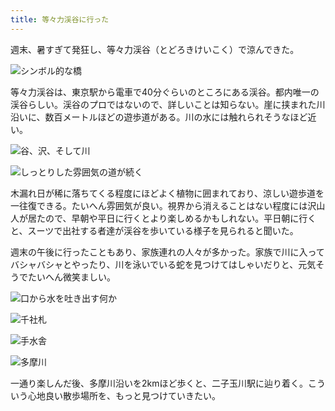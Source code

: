 ```yaml
---
title: 等々力渓谷に行った
---
```

週末、暑すぎて発狂し、等々力渓谷（とどろきけいこく）で涼んできた。

![](https://lh4.googleusercontent.com/ytTW-CGirwx2pNJv4gVCVh11hVmsr9t3trVY_D2RLnth8kR7p6cho4QzsspQ0-Ou3sVD7mAgJ7PJgVfp6FJDCKu2MH5mAWSeq1kMRuqRg9gscN6-PMDYvvP3o7ktyIKvOwp00MTfwrJGxhEYk5eIZ8ihiTxz2GIONPdBIPGEsFOZDrOVWLshplwwOtlnlQ "シンボル的な橋")

等々力渓谷は、東京駅から電車で40分ぐらいのところにある渓谷。都内唯一の渓谷らしい。渓谷のプロではないので、詳しいことは知らない。崖に挟まれた川沿いに、数百メートルほどの遊歩道がある。川の水には触れられそうなほど近い。

![](https://lh6.googleusercontent.com/2930XZNJGnsNFTg2hzre7n_cCFT8oPvO4e4YDlJ8zGT4ueKcUzBT5ExclaKvLaFizZ2ZUZ4olyAvUgbfq3BrDwZ5MY-eHtWkqRBQ8DqsbPFIioWEA8kg0ffJ2ahxyI6ovcdXP8GQ8pLif2jU6oKK3Mq-31N2_TXY0p09H_DStBGOLqkiH2b8oJbISNY5Pg "谷、沢、そして川")

![](https://lh4.googleusercontent.com/Jt_4djLJagZSkDh_lbIF8q42EAd2L40saj1OchKRDD-eqfaQGpYA5EOEoVEs9tGasWwpitWu4uccQmLJ2P4bUg4uCWXK520-Cpr8QSZ3O1rw-_HsHcxUyWlmvbtVzXw3bd4yw3ycLUbNJfqb-m5Z5u-ter8KkOkrZaInXw9pTTtkBFeHkXp5tbArmZGVsQ "しっとりした雰囲気の道が続く")

木漏れ日が稀に落ちてくる程度にほどよく植物に囲まれており、涼しい遊歩道を一往復できる。たいへん雰囲気が良い。視界から消えることはない程度には沢山人が居たので、早朝や平日に行くとより楽しめるかもしれない。平日朝に行くと、スーツで出社する者達が渓谷を歩いている様子を見られると聞いた。

週末の午後に行ったこともあり、家族連れの人々が多かった。家族で川に入ってバシャバシャとやったり、川を泳いでいる蛇を見つけてはしゃいだりと、元気そうでたいへん微笑ましい。

![](https://lh5.googleusercontent.com/6gqvM6BGmEOVepFrHADrqzdgrvYPBKbMFVYdnYsC8Msm6ynO_CNSN5teouHl2LFzaytsLDwmkxbtu9oO8ftGVRFQ9VUiPp6WIZXDC6jdvMUcFHR5VPZgF7jjI86ft7hK3r2mm5tT2-q7uYTUlGNhqV1moxkr5jjdyE7rqcG-3bkUTKYQ0GmW8mxrys5LbQ "口から水を吐き出す何か")

![](https://lh6.googleusercontent.com/XtQ6foM1-79rdRqGPEpHqIwv6BKl33qAcrLd6bwYS_DQRn9g6CMNg72ufBr6wigIBz55HfSBtu1ENs30Tkrs40lNYSFAVc9SldiWytEbzs7034p2f3741SHhJk6hG4Kl08_P0Vo0ecUIIWLjRUNvIp5CR4gydhANGkAgNX-bOiBEug3HWnRQK5dnQjRTtg "千社札")

![](https://lh6.googleusercontent.com/NmdXsMhvwLbs6Fu4Pm2OEXzTktIvu-XZHKmbdPML_52D5lx_Cxel8QXA6uyP9jcXEBFgeO0VLUsPCWjxzfeUHSOAMzZoqEJk_niE2a7xNCTDD3PsfQLOYZRwkqiDrm96IEBRMjMLA0iY1WFixy7pSGlGD_jHEq79XnPd6tP63n6CqDIODfTT0_9OCH7Wvg "手水舎")

![](https://lh3.googleusercontent.com/19oE3saVc10HMsCQ3GKq29aeCBBcctiywCFTn1pNe5tP5Mztd2Ehft3nZMgSgx-BIgNQpnijDvCsXkP88tAr05CnrtO-2p1W0TswKXigWE3FhBv11kBV3MbxrY4c53541FWRV3eYB-SqZ1gudyOdIwLXDBa2QZ-_bxVjxUq5In5j0vnXa2kBODkmUdtpMA "多摩川")

一通り楽しんだ後、多摩川沿いを2kmほど歩くと、二子玉川駅に辿り着く。こういう心地良い散歩場所を、もっと見つけていきたい。
